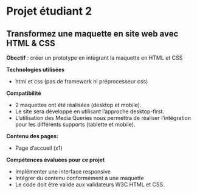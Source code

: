 # Projet étudiant 2

## Transformez une maquette en site web avec HTML & CSS

**Obectif** : créer un prototype en intégrant la maquette en HTML et CSS

**Technologies utilisées**
* html et css (pas de framework ni préprocesseur css)

**Compatibilité**
* 2 maquettes ont été réalisées (desktop et mobile).
* Le site sera développé en utilisant l’approche desktop-first.
* L’utilisation des Media Queries nous permettra de réaliser l’intégration pour les différents supports (tablette et mobile).

**Contenu des pages:**
* Page d’accueil (x1)

**Compétences évaluées pour ce projet**
* Implémenter une interface responsive
* Intégrer du contenu conformément à une maquette
* Le code doit être valide aux validateurs W3C HTML et CSS.
